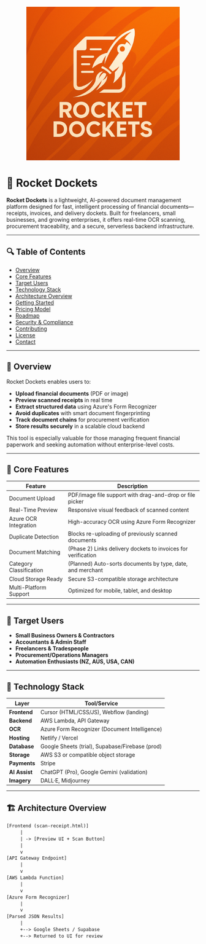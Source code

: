 <p align="center">
  <img src="./banner.png" alt="Rocket Dockets Banner" width="400" />
</p>

# 🚀 Rocket Dockets

**Rocket Dockets** is a lightweight, AI-powered document management platform designed for fast, intelligent processing of financial documents—receipts, invoices, and delivery dockets. Built for freelancers, small businesses, and growing enterprises, it offers real-time OCR scanning, procurement traceability, and a secure, serverless backend infrastructure.

---

## 🔍 Table of Contents

- [Overview](#overview)
- [Core Features](#core-features)
- [Target Users](#target-users)
- [Technology Stack](#technology-stack)
- [Architecture Overview](#architecture-overview)
- [Getting Started](#getting-started)
- [Pricing Model](#pricing-model)
- [Roadmap](#roadmap)
- [Security & Compliance](#security--compliance)
- [Contributing](#contributing)
- [License](#license)
- [Contact](#contact)

---

## 📌 Overview

Rocket Dockets enables users to:

- **Upload financial documents** (PDF or image)
- **Preview scanned receipts** in real time
- **Extract structured data** using Azure's Form Recognizer
- **Avoid duplicates** with smart document fingerprinting
- **Track document chains** for procurement verification
- **Store results securely** in a scalable cloud backend

This tool is especially valuable for those managing frequent financial paperwork and seeking automation without enterprise-level costs.

---

## 🚀 Core Features

| Feature                             | Description                                                                 |
|-------------------------------------|-----------------------------------------------------------------------------|
| Document Upload                     | PDF/image file support with drag-and-drop or file picker                    |
| Real-Time Preview                   | Responsive visual feedback of scanned content                              |
| Azure OCR Integration               | High-accuracy OCR using Azure Form Recognizer                              |
| Duplicate Detection                 | Blocks re-uploading of previously scanned documents                        |
| Document Matching                   | (Phase 2) Links delivery dockets to invoices for verification              |
| Category Classification             | (Planned) Auto-sorts documents by type, date, and merchant                 |
| Cloud Storage Ready                 | Secure S3-compatible storage architecture                                  |
| Multi-Platform Support              | Optimized for mobile, tablet, and desktop                                  |

---

## 🎯 Target Users

- **Small Business Owners & Contractors**
- **Accountants & Admin Staff**
- **Freelancers & Tradespeople**
- **Procurement/Operations Managers**
- **Automation Enthusiasts (NZ, AUS, USA, CAN)**

---

## 🧰 Technology Stack

| Layer        | Tool/Service                              |
|--------------|-------------------------------------------|
| **Frontend** | Cursor (HTML/CSS/JS), Webflow (landing)   |
| **Backend**  | AWS Lambda, API Gateway                   |
| **OCR**      | Azure Form Recognizer (Document Intelligence) |
| **Hosting**  | Netlify / Vercel                          |
| **Database** | Google Sheets (trial), Supabase/Firebase (prod) |
| **Storage**  | AWS S3 or compatible object storage       |
| **Payments** | Stripe                                    |
| **AI Assist**| ChatGPT (Pro), Google Gemini (validation) |
| **Imagery**  | DALL·E, Midjourney                        |

---

## 🏗 Architecture Overview

```txt
[Frontend (scan-receipt.html)]
     |
     | -> [Preview UI + Scan Button]
     |
     v
[API Gateway Endpoint]
     |
     v
[AWS Lambda Function]
     |
     v
[Azure Form Recognizer]
     |
     v
[Parsed JSON Results]
     |
     +--> Google Sheets / Supabase
     +--> Returned to UI for review
